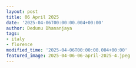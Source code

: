 ```yaml
---
layout: post
title: 06 April 2025
date: '2025-04-06T00:00:00.004+00:00'
author: Dedunu Dhananjaya
tags:
- italy
- florence
modified_time: '2025-04-06T00:00:00.004+00:00'
featured_image: 2025-04-06-06-april-2025-4.jpeg
---
```

